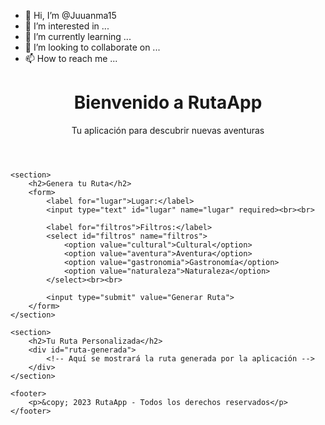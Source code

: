 - 👋 Hi, I’m @Juuanma15
- 👀 I’m interested in ...
- 🌱 I’m currently learning ...
- 💞️ I’m looking to collaborate on ...
- 📫 How to reach me ...

<!---
Juuanma15/Juuanma15 is a ✨ special ✨ repository because its `README.md` (this file) appears on your GitHub profile.
You can click the Preview link to take a look at your changes.
--->
<!DOCTYPE html>
<html>
<head>
    <title>Generador de Rutas de Actividades</title>
</head>
<body>
    <header>
        <h1>Bienvenido a RutaApp</h1>
        <p>Tu aplicación para descubrir nuevas aventuras</p>
    </header>

    <section>
        <h2>Genera tu Ruta</h2>
        <form>
            <label for="lugar">Lugar:</label>
            <input type="text" id="lugar" name="lugar" required><br><br>

            <label for="filtros">Filtros:</label>
            <select id="filtros" name="filtros">
                <option value="cultural">Cultural</option>
                <option value="aventura">Aventura</option>
                <option value="gastronomia">Gastronomía</option>
                <option value="naturaleza">Naturaleza</option>
            </select><br><br>

            <input type="submit" value="Generar Ruta">
        </form>
    </section>

    <section>
        <h2>Tu Ruta Personalizada</h2>
        <div id="ruta-generada">
            <!-- Aquí se mostrará la ruta generada por la aplicación -->
        </div>
    </section>

    <footer>
        <p>&copy; 2023 RutaApp - Todos los derechos reservados</p>
    </footer>
</body>
</html>
